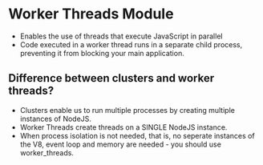 # Worker Threads Module

- Enables the use of threads that execute JavaScript in parallel
- Code executed in a worker thread runs in a separate child process, preventing it from blocking your main application.


## Difference between clusters and worker threads?

- Clusters enable us to run multiple processes by creating multiple instances of NodeJS.
- Worker Threads create threads on a SINGLE NodeJS instance.
- When process isolation is not needed, that is, no seperate instances of the V8, event loop and memory are needed - you should use worker_threads.
